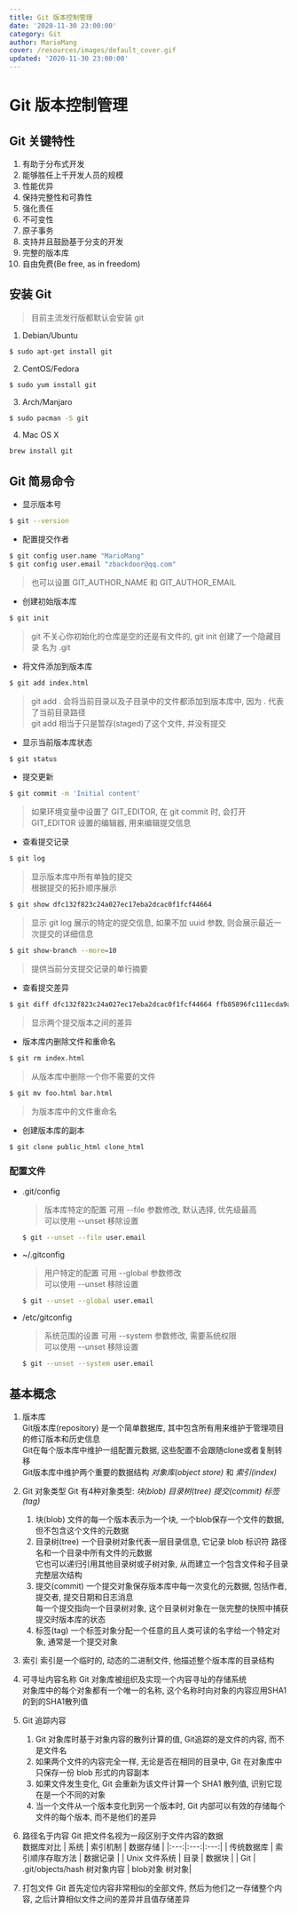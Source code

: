 ```yaml
---
title: Git 版本控制管理
date: '2020-11-30 23:00:00'
category: Git
author: MarioMang
cover: /resources/images/default_cover.gif
updated: '2020-11-30 23:00:00'
---
```


# Git 版本控制管理

## Git 关键特性

1. 有助于分布式开发
2. 能够胜任上千开发人员的规模
3. 性能优异
4. 保持完整性和可靠性
5. 强化责任
6. 不可变性
7. 原子事务
8. 支持并且鼓励基于分支的开发
9. 完整的版本库
10. 自由免费(Be free, as in freedom)

## 安装 Git

> 目前主流发行版都默认会安装 git
1. Debian/Ubuntu
``` Bash
$ sudo apt-get install git 
```
2. CentOS/Fedora
``` Bash
$ sudo yum install git
```
3. Arch/Manjaro
``` Bash
$ sudo pacman -S git
```
4. Mac OS X
``` Bash
brew install git
```


## Git 简易命令

* 显示版本号
``` Bash 
$ git --version
```

* 配置提交作者
``` Bash
$ git config user.name "MarioMang"
$ git config user.email "zbackdoor@qq.com"
```
> 也可以设置 GIT_AUTHOR_NAME 和 GIT_AUTHOR_EMAIL

* 创建初始版本库
``` Bash
$ git init
```
> git 不关心你初始化的仓库是空的还是有文件的, git init 创建了一个隐藏目录 名为 .git

* 将文件添加到版本库
``` Bash
$ git add index.html
```
> git add . 会将当前目录以及子目录中的文件都添加到版本库中, 因为 . 代表了当前目录路径  
> git add 相当于只是暂存(staged)了这个文件, 并没有提交

* 显示当前版本库状态
``` Bash
$ git status
```

* 提交更新
``` Bash
$ git commit -m 'Initial content'
```
> 如果环境变量中设置了 GIT_EDITOR, 在 git commit 时, 会打开 GIT_EDITOR 设置的编辑器, 用来编辑提交信息

* 查看提交记录
``` Bash
$ git log
```
> 显示版本库中所有单独的提交  
> 根据提交的拓扑顺序展示
``` Bash
$ git show dfc132f823c24a027ec17eba2dcac0f1fcf44664
```
> 显示 git log 展示的特定的提交信息, 如果不加 uuid 参数, 则会展示最近一次提交的详细信息
``` Bash
$ git show-branch --more=10
```
> 提供当前分支提交记录的单行摘要

* 查看提交差异
``` Bash 
$ git diff dfc132f823c24a027ec17eba2dcac0f1fcf44664 ffb85896fc111ecda9aa34cc1d43513d9888c30f
```
> 显示两个提交版本之间的差异

* 版本库内删除文件和重命名
``` Bash
$ git rm index.html
```
> 从版本库中删除一个你不需要的文件
``` Bash
$ git mv foo.html bar.html
```
> 为版本库中的文件重命名

* 创建版本库的副本
``` Bash
$ git clone public_html clone_html
```


### 配置文件

* .git/config
	> 版本库特定的配置 可用 --file 参数修改, 默认选择, 优先级最高  
	> 可以使用 --unset 移除设置
	``` Bash
	$ git --unset --file user.email
	```

* ~/.gitconfig
	> 用户特定的配置 可用 --global 参数修改  
	> 可以使用 --unset 移除设置
	``` Bash
	$ git --unset --global user.email
	```

* /etc/gitconfig
	> 系统范围的设置 可用 --system 参数修改, 需要系统权限  
	> 可以使用 --unset 移除设置
	``` Bash
	$ git --unset --system user.email
	```


## 基本概念

1. 版本库  
	Git版本库(repository) 是一个简单数据库, 其中包含所有用来维护于管理项目的修订版本和历史信息  
	Git在每个版本库中维护一组配置元数据, 这些配置不会跟随clone或者复制转移  
	Git版本库中维护两个重要的数据结构 *对象库(object store)* 和 *索引(index)*

2. Git 对象类型
	Git 有4种对象类型: *块(blob)* *目录树(tree)* *提交(commit)* *标签(tag)*  
	1. 块(blob)
		文件的每一个版本表示为一个块, 一个blob保存一个文件的数据, 但不包含这个文件的元数据
	2. 目录树(tree) 
		一个目录树对象代表一层目录信息, 它记录 blob 标识符 路径名和一个目录中所有文件的元数据  
		它也可以递归引用其他目录树或子树对象, 从而建立一个包含文件和子目录完整层次结构
	3. 提交(commit) 
		一个提交对象保存版本库中每一次变化的元数据, 包括作者, 提交者, 提交日期和日志消息  
		每一个提交指向一个目录树对象, 这个目录树对象在一张完整的快照中捕获提交时版本库的状态
	4. 标签(tag)
		一个标签对象分配一个任意的且人类可读的名字给一个特定对象, 通常是一个提交对象

3. 索引
	索引是一个临时的, 动态的二进制文件, 他描述整个版本库的目录结构

4. 可寻址内容名称
	Git 对象库被组织及实现一个内容寻址的存储系统  
	对象库中的每个对象都有一个唯一的名称, 这个名称时向对象的内容应用SHA1的到的SHA1散列值

5. Git 追踪内容
	1. Git 对象库时基于对象内容的散列计算的值, Git追踪的是文件的内容, 而不是文件名
	2. 如果两个文件的内容完全一样, 无论是否在相同的目录中, Git 在对象库中只保存一份 blob 形式的内容副本
	3. 如果文件发生变化, Git 会重新为该文件计算一个 SHA1 散列值, 识别它现在是一个不同的对象
	4. 当一个文件从一个版本变化到另一个版本时, Git 内部可以有效的存储每个文件的每个版本, 而不是他们的差异

6. 路径名于内容
	Git 把文件名视为一段区别于文件内容的数据  
	数据库对比
	| 系统 | 索引机制 | 数据存储 |
	|:---:|:---:|:---:|
	| 传统数据库 | 索引顺序存取方法 | 数据记录 |
	| Unix 文件系统 | 目录 | 数据块 |
	| Git | .git/objects/hash 树对象内容 | blob对象 树对象|

7. 打包文件
	Git 首先定位内容非常相似的全部文件, 然后为他们之一存储整个内容, 之后计算相似文件之间的差异并且值存储差异
